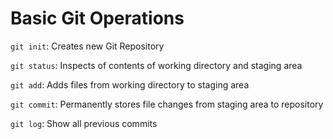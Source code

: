 # Basic Git Operations

`git init`: Creates new Git Repository

`git status`: Inspects of contents of working directory and staging area

`git add`: Adds files from working directory to staging area

`git commit`: Permanently stores file changes from staging area to repository

`git log`: Show all previous commits
